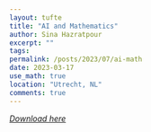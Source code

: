 ```yaml
---
layout: tufte
title: "AI and Mathematics"
author: Sina Hazratpour
excerpt: ""
tags: 
permalink: /posts/2023/07/ai-math
date: 2023-03-17
use_math: true
location: "Utrecht, NL"
comments: true
---
```


<i class="fa fa-file-pdf-o" aria-hidden="true"> [Download here](/files/ai_mathematical_research.pdf) 





